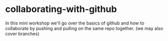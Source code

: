 # collaborating-with-github
In this mini workshop we'll go over the basics of github and how to collaborate by pushing and pulling on the same repo together. (we may also cover branches)
